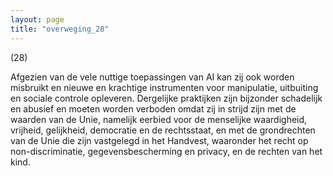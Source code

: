 ```yaml
---
layout: page
title: "overweging_28"
---
```


(28)

Afgezien van de vele nuttige toepassingen van AI kan zij ook worden misbruikt en nieuwe en krachtige instrumenten voor manipulatie, uitbuiting en sociale controle opleveren. Dergelijke praktijken zijn bijzonder schadelijk en abusief en moeten worden verboden omdat zij in strijd zijn met de waarden van de Unie, namelijk eerbied voor de menselijke waardigheid, vrijheid, gelijkheid, democratie en de rechtsstaat, en met de grondrechten van de Unie die zijn vastgelegd in het Handvest, waaronder het recht op non-discriminatie, gegevensbescherming en privacy, en de rechten van het kind.